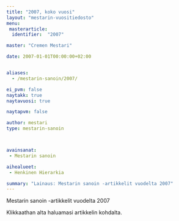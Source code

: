 ```yaml
---
title: "2007, koko vuosi"
layout: "mestarin-vuositiedosto"
menu:
 masterarticle:
  identifier:  "2007"

master: "Cremen Mestari"

date: 2007-01-01T00:00:00+02:00


aliases:
  - /mestarin-sanoin/2007/

ei_pvm: false
naytakk: true
naytavuosi: true

naytapvm: false

author: mestari
type: mestarin-sanoin



avainsanat:
 - Mestarin sanoin

aihealueet:
 - Henkinen Hierarkia

summary: "Lainaus: Mestarin sanoin -artikkelit vuodelta 2007"
---
```

<p>Mestarin sanoin -artikkelit vuodelta 2007</p>
<p>Klikkaathan alta haluamasi artikkelin kohdalta.</p>